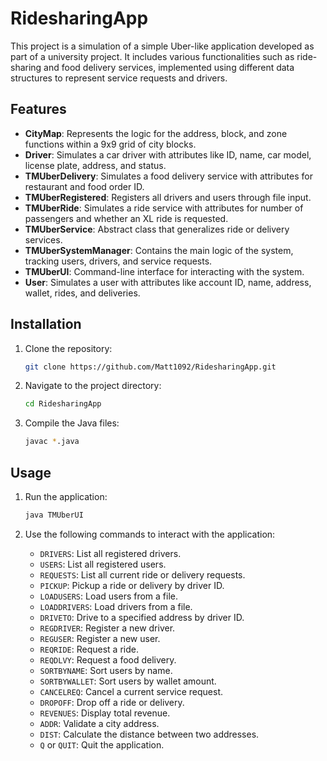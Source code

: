# RidesharingApp

This project is a simulation of a simple Uber-like application developed as part of a university project. It includes various functionalities such as ride-sharing and food delivery services, implemented using different data structures to represent service requests and drivers.

## Features

- **CityMap**: Represents the logic for the address, block, and zone functions within a 9x9 grid of city blocks.
- **Driver**: Simulates a car driver with attributes like ID, name, car model, license plate, address, and status.
- **TMUberDelivery**: Simulates a food delivery service with attributes for restaurant and food order ID.
- **TMUberRegistered**: Registers all drivers and users through file input.
- **TMUberRide**: Simulates a ride service with attributes for number of passengers and whether an XL ride is requested.
- **TMUberService**: Abstract class that generalizes ride or delivery services.
- **TMUberSystemManager**: Contains the main logic of the system, tracking users, drivers, and service requests.
- **TMUberUI**: Command-line interface for interacting with the system.
- **User**: Simulates a user with attributes like account ID, name, address, wallet, rides, and deliveries.

## Installation

1. Clone the repository:
   ```sh
   git clone https://github.com/Matt1092/RidesharingApp.git
   ```
2. Navigate to the project directory:
   ```sh
   cd RidesharingApp
   ```
3. Compile the Java files:
   ```sh
   javac *.java
   ```

## Usage

1. Run the application:
   ```sh
   java TMUberUI
   ```
2. Use the following commands to interact with the application:

    + `DRIVERS`: List all registered drivers.
    + `USERS`: List all registered users.
    + `REQUESTS`: List all current ride or delivery requests.
    + `PICKUP`: Pickup a ride or delivery by driver ID.
    + `LOADUSERS`: Load users from a file.
    + `LOADDRIVERS`: Load drivers from a file.
    + `DRIVETO`: Drive to a specified address by driver ID.
    + `REGDRIVER`: Register a new driver.
    + `REGUSER`: Register a new user.
    + `REQRIDE`: Request a ride.
    + `REQDLVY`: Request a food delivery.
    + `SORTBYNAME`: Sort users by name.
    + `SORTBYWALLET`: Sort users by wallet amount.
    + `CANCELREQ`: Cancel a current service request.
    + `DROPOFF`: Drop off a ride or delivery.
    + `REVENUES`: Display total revenue.
    + `ADDR`: Validate a city address.
    + `DIST`: Calculate the distance between two addresses.
    + `Q` or `QUIT`: Quit the application.

